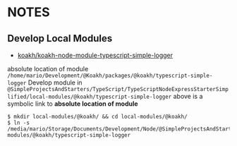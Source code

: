 # NOTES

## Develop Local Modules

- [koakh/koakh-node-module-typescript-simple-logger](https://github.com/koakh/koakh-node-module-typescript-simple-logger)

absolute location of module `/home/mario/Development/@Koakh/packages/@koakh/typescript-simple-logger`
Develop module in `@SimpleProjectsAndStarters/TypeScript/TypeScriptNodeExpressStarterSimplified/local-modules/@koakh/typescript-simple-logger`
above is a symbolic link to **absolute location of module**

```shell
$ mkdir local-modules/@koakh/ && cd local-modules/@koakh/
$ ln -s /media/mario/Storage/Documents/Development/Node/@SimpleProjectsAndStarters/TypeScript/TypeScriptNodeExpressStarterSimplified/local-modules/@koakh/typescript-simple-logger
```
